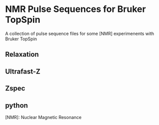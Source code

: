 # NMR Pulse Sequences for Bruker TopSpin

A collection of pulse sequence files for some [NMR] experimenents with Bruker TopSpin



## Relaxation

## Ultrafast-Z

## Zspec

## python

[NMR]: Nuclear Magnetic Resonance
